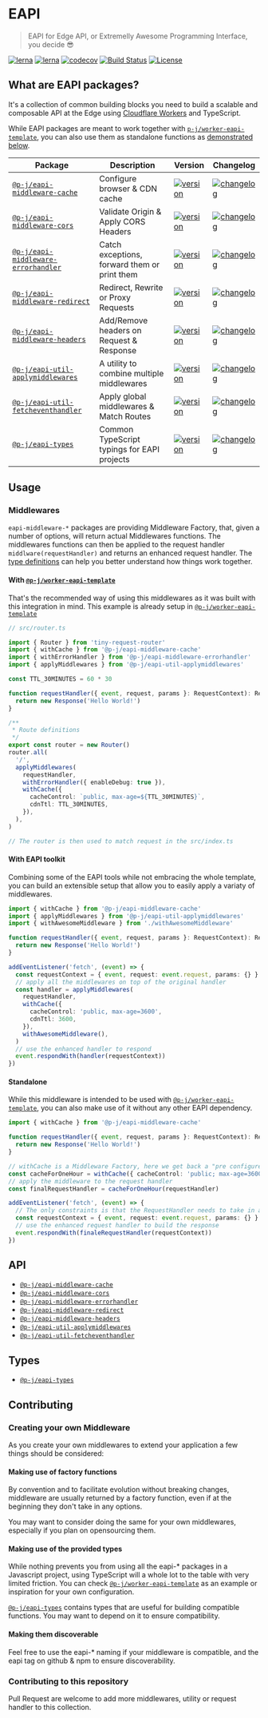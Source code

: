 # EAPI

> EAPI for Edge API, or Extremelly Awesome Programming Interface, you decide 😎

[![lerna](https://img.shields.io/badge/build%20with-lerna-cc00ff?style=flat-square)](https://lerna.js.org/)
[![lerna](https://img.shields.io/badge/released%20with-changeset-blue?style=flat-square)](https://github.com/atlassian/changesets/)
[![codecov](https://img.shields.io/codecov/c/github/p-j/eapi?style=flat-square)](https://codecov.io/gh/p-j/eapi)
[![Build Status](https://img.shields.io/github/workflow/status/p-j/eapi/Build?style=flat-square)](https://github.com/p-j/eapi/actions?query=workflow%3ABuild)
[![License](https://img.shields.io/github/license/p-j/eapi?style=flat-square)](./LICENSE)

## What are EAPI packages?

It's a collection of common building blocks you need to build a scalable and composable API at the Edge using [Cloudflare Workers](https://workers.cloudflare.com/) and TypeScript.

While EAPI packages are meant to work together with [`p-j/worker-eapi-template`](https://github.com/p-j/worker-eapi-template), you can also use them as standalone functions as [demonstrated below](https://github.com/p-j/eapi#standalone).

| Package                                                                        | Description                                  | Version                                                                                                                                                     | Changelog                                                                                                                                        |
| ------------------------------------------------------------------------------ | -------------------------------------------- | ----------------------------------------------------------------------------------------------------------------------------------------------------------- | ------------------------------------------------------------------------------------------------------------------------------------------------ |
| [`@p-j/eapi-middleware-cache`](./packages/eapi-middleware-cache)               | Configure browser & CDN cache                | [![version](https://img.shields.io/npm/v/@p-j/eapi-middleware-cache?style=flat-square)](https://npmjs.com/package/@p-j/eapi-middleware-cache)               | [![changelog](https://img.shields.io/badge/changelog-%2B-lightgrey?style=flat-square)](https://changelogs.xyz/@p-j/eapi-middleware-cache)        |
| [`@p-j/eapi-middleware-cors`](./packages/eapi-middleware-cors)                 | Validate Origin & Apply CORS Headers         | [![version](https://img.shields.io/npm/v/@p-j/eapi-middleware-cors?style=flat-square)](https://npmjs.com/package/@p-j/eapi-middleware-cors)                 | [![changelog](https://img.shields.io/badge/changelog-%2B-lightgrey?style=flat-square)](https://changelogs.xyz/@p-j/eapi-middleware-cors)         |
| [`@p-j/eapi-middleware-errorhandler`](./packages/eapi-middleware-errorhandler) | Catch exceptions, forward them or print them | [![version](https://img.shields.io/npm/v/@p-j/eapi-middleware-errorhandler?style=flat-square)](https://npmjs.com/package/@p-j/eapi-middleware-errorhandler) | [![changelog](https://img.shields.io/badge/changelog-%2B-lightgrey?style=flat-square)](https://changelogs.xyz/@p-j/eapi-middleware-errorhandler) |
| [`@p-j/eapi-middleware-redirect`](./packages/eapi-middleware-redirect)         | Redirect, Rewrite or Proxy Requests          | [![version](https://img.shields.io/npm/v/@p-j/eapi-middleware-redirect?style=flat-square)](https://npmjs.com/package/@p-j/eapi-middleware-redirect)         | [![changelog](https://img.shields.io/badge/changelog-%2B-lightgrey?style=flat-square)](https://changelogs.xyz/@p-j/eapi-middleware-redirect)     |
| [`@p-j/eapi-middleware-headers`](./packages/eapi-middleware-headers)           | Add/Remove headers on Request & Response     | [![version](https://img.shields.io/npm/v/@p-j/eapi-middleware-headers?style=flat-square)](https://npmjs.com/package/@p-j/eapi-middleware-headers)           | [![changelog](https://img.shields.io/badge/changelog-%2B-lightgrey?style=flat-square)](https://changelogs.xyz/@p-j/eapi-middleware-headers)      |
| [`@p-j/eapi-util-applymiddlewares`](./packages/eapi-util-applymiddlewares)     | A utility to combine multiple middlewares    | [![version](https://img.shields.io/npm/v/@p-j/eapi-util-applymiddlewares?style=flat-square)](https://npmjs.com/package/@p-j/eapi-util-applymiddlewares)     | [![changelog](https://img.shields.io/badge/changelog-%2B-lightgrey?style=flat-square)](https://changelogs.xyz/@p-j/eapi-util-applymiddlewares)   |
| [`@p-j/eapi-util-fetcheventhandler`](./packages/eapi-util-fetcheventhandler)   | Apply global middlewares & Match Routes      | [![version](https://img.shields.io/npm/v/@p-j/eapi-util-fetcheventhandler?style=flat-square)](https://npmjs.com/package/@p-j/eapi-util-fetcheventhandler)   | [![changelog](https://img.shields.io/badge/changelog-%2B-lightgrey?style=flat-square)](https://changelogs.xyz/@p-j/eapi-util-fetcheventhandler)  |
| [`@p-j/eapi-types`](./packages/eapi-types)                                     | Common TypeScript typings for EAPI projects  | [![version](https://img.shields.io/npm/v/@p-j/eapi-types?style=flat-square)](https://npmjs.com/package/@p-j/eapi-types)                                     | [![changelog](https://img.shields.io/badge/changelog-%2B-lightgrey?style=flat-square)](https://changelogs.xyz/@p-j/eapi-types)                   |

## Usage

### Middlewares

`eapi-middleware-*` packages are providing Middleware Factory, that, given a number of options, will return actual Middlewares functions.
The middlewares functions can then be applied to the request handler `middlware(requestHandler)` and returns an enhanced request handler.
The [type definitions](https://github.com/p-j/eapi/blob/main/packages/eapi-types/index.d.ts) can help you better understand how things work together.

#### With [`@p-j/worker-eapi-template`](https://github.com/p-j/worker-eapi-template)

That's the recommended way of using this middlewares as it was built with this integration in mind.
This example is already setup in [`@p-j/worker-eapi-template`](https://github.com/p-j/worker-eapi-template)

```ts
// src/router.ts

import { Router } from 'tiny-request-router'
import { withCache } from '@p-j/eapi-middleware-cache'
import { withErrorHandler } from '@p-j/eapi-middleware-errorhandler'
import { applyMiddlewares } from '@p-j/eapi-util-applymiddlewares'

const TTL_30MINUTES = 60 * 30

function requestHandler({ event, request, params }: RequestContext): Response {
  return new Response('Hello World!')
}

/**
 * Route definitions
 */
export const router = new Router()
router.all(
  '/',
  applyMiddlewares(
    requestHandler,
    withErrorHandler({ enableDebug: true }),
    withCache({
      cacheControl: `public, max-age=${TTL_30MINUTES}`,
      cdnTtl: TTL_30MINUTES,
    }),
  ),
)

// The router is then used to match request in the src/index.ts
```

#### With EAPI toolkit

Combining some of the EAPI tools while not embracing the whole template, you can build an extensible setup that allow you to easily apply a variaty of middlewares.

```ts
import { withCache } from '@p-j/eapi-middleware-cache'
import { applyMiddlewares } from '@p-j/eapi-util-applymiddlewares'
import { withAwesomeMiddleware } from './withAwesomeMiddleware'

function requestHandler({ event, request, params }: RequestContext): Response {
  return new Response('Hello World!')
}

addEventListener('fetch', (event) => {
  const requestContext = { event, request: event.request, params: {} }
  // apply all the middlewares on top of the original handler
  const handler = applyMiddlewares(
    requestHandler,
    withCache({
      cacheControl: 'public, max-age=3600',
      cdnTtl: 3600,
    }),
    withAwesomeMiddleware(),
  )
  // use the enhanced handler to respond
  event.respondWith(handler(requestContext))
})
```

#### Standalone

While this middleware is intended to be used with [`@p-j/worker-eapi-template`](https://github.com/p-j/worker-eapi-template), you can also make use of it without any other EAPI dependency.

```ts
import { withCache } from '@p-j/eapi-middleware-cache'

function requestHandler({ event, request, params }: RequestContext): Response {
  return new Response('Hello World!')
}

// withCache is a Middleware Factory, here we get back a "pre configured" middleware
const cacheForOneHour = withCache({ cacheControl: 'public; max-age=3600' })
// apply the middleware to the request handler
const finalRequestHandler = cacheForOneHour(requestHandler)

addEventListener('fetch', (event) => {
  // The only constraints is that the RequestHandler needs to take in a RequestContext
  const requestContext = { event, request: event.request, params: {} }
  // use the enhanced request handler to build the response
  event.respondWith(finaleRequestHandler(requestContext))
})
```

## API

- [`@p-j/eapi-middleware-cache`](./packages/eapi-middleware-cache)
- [`@p-j/eapi-middleware-cors`](./packages/eapi-middleware-cors)
- [`@p-j/eapi-middleware-errorhandler`](./packages/eapi-middleware-errorHandler)
- [`@p-j/eapi-middleware-redirect`](./packages/eapi-middleware-redirect)
- [`@p-j/eapi-middleware-headers`](./packages/eapi-middleware-headers)
- [`@p-j/eapi-util-applymiddlewares`](./packages/eapi-util-applyMiddlewares)
- [`@p-j/eapi-util-fetcheventhandler`](./packages/eapi-util-fetchEventHandler)

## Types

- [`@p-j/eapi-types`](./packages/eapy-types)

## Contributing

### Creating your own Middleware

As you create your own middlewares to extend your application a few things should be considered:

#### Making use of factory functions

By convention and to facilitate evolution without breaking changes, middleware are usually returned by a factory function, even if at the beginning they don't take in any options.

You may want to consider doing the same for your own middlewares, especially if you plan on opensourcing them.

#### Making use of the provided types

While nothing prevents you from using all the eapi-\* packages in a Javascript project, using TypeScript will a whole lot to the table with very limited friction. You can check [`@p-j/worker-eapi-template`](https://github.com/p-j/worker-eapi-template) as an example or inspiration for your own configuration.

[`@p-j/eapi-types`](./packages/eapy-types) contains types that are useful for building compatible functions. You may want to depend on it to ensure compatibility.

#### Making them discoverable

Feel free to use the eapi-\* naming if your middleware is compatible, and the eapi tag on github & npm to ensure discoverability.

### Contributing to this repository

Pull Request are welcome to add more middlewares, utility or request handler to this collection.
